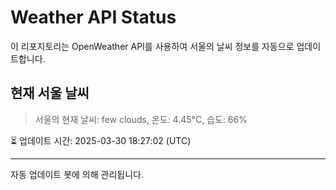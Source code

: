 
# Weather API Status

이 리포지토리는 OpenWeather API를 사용하여 서울의 날씨 정보를 자동으로 업데이트합니다.

## 현재 서울 날씨
> 서울의 현재 날씨: few clouds, 온도: 4.45°C, 습도: 66%

⏳ 업데이트 시간: 2025-03-30 18:27:02 (UTC)

---
자동 업데이트 봇에 의해 관리됩니다.
